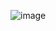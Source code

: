 ![image](https://user-images.githubusercontent.com/91574553/167321886-47f70be3-1d6e-4f4f-80d1-b7c5a519985a.png)
